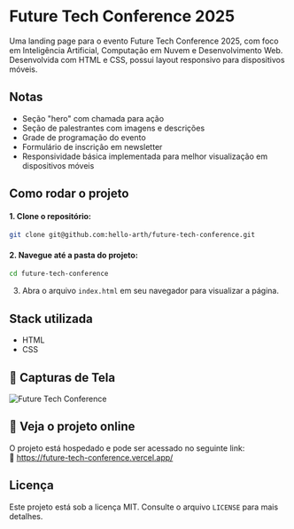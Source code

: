 # Future Tech Conference 2025

Uma landing page para o evento Future Tech Conference 2025, com foco em Inteligência Artificial, Computação em Nuvem e Desenvolvimento Web. Desenvolvida com HTML e CSS, possui layout responsivo para dispositivos móveis.

## Notas
- Seção "hero" com chamada para ação  
- Seção de palestrantes com imagens e descrições  
- Grade de programação do evento
- Formulário de inscrição em newsletter
- Responsividade básica implementada para melhor visualização em dispositivos móveis

## Como rodar o projeto

#### 1. Clone o repositório:
```bash
git clone git@github.com:hello-arth/future-tech-conference.git
```
#### 2. Navegue até a pasta do projeto:
```bash
cd future-tech-conference
```

3. Abra o arquivo `index.html` em seu navegador para visualizar a página.

## Stack utilizada

- HTML  
- CSS

## 📸 Capturas de Tela


![Future Tech Conference](https://github.com/user-attachments/assets/c18cb1cd-db83-445c-aef1-3f1fc0f43e0e)


## 📌 Veja o projeto online

O projeto está hospedado e pode ser acessado no seguinte link:  
🔗 https://future-tech-conference.vercel.app/

## Licença

Este projeto está sob a licença MIT. Consulte o arquivo `LICENSE` para mais detalhes.
